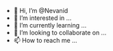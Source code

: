 - 👋 Hi, I’m @Nevanid
- 👀 I’m interested in ...
- 🌱 I’m currently learning ...
- 💞️ I’m looking to collaborate on ...
- 📫 How to reach me ...

<!---
Nevanid/Nevanid is a ✨ special ✨ repository because its `README.md` (this file) appears on your GitHub profile.
You can click the Preview link to take a look at your changes.
--->
